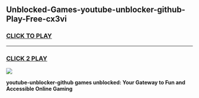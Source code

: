 
## Unblocked-Games-youtube-unblocker-github-Play-Free-cx3vi
<h3>
<a href="https://premium76.site?title=youtube-unblocker-github&ref=21A">CLICK TO PLAY</a></h3>
<hr>

<h3>
<a href="https://premium76.site?title=youtube-unblocker-github&ref=21A">CLICK 2 PLAY</a>
  
</h3>

<a href="https://premium76.site?title=youtube-unblocker-github&ref=21A"><img src="https://clearcache.store/games.png"></a>


**youtube-unblocker-github games unblocked: Your Gateway to Fun and Accessible Online Gaming**

